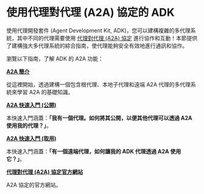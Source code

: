 # 使用代理對代理 (A2A) 協定的 ADK

使用代理開發套件 (Agent Development Kit, ADK)，您可以建構複雜的多代理系統，其中不同的代理需要使用 [代理對代理 (A2A) 協定](https://a2aprotocol.ai/) 進行協作和互動！本節提供了建構強大多代理系統的綜合指南，使代理能夠安全有效地進行通訊和協作。

瀏覽以下指南，了解 ADK 的 A2A 功能：

  **[A2A 簡介](a2a-intro.md)**

  從這裡開始，透過建構一個包含根代理、本地子代理和遠端 A2A 代理的多代理系統來學習 A2A 的基礎知識。

  **[A2A 快速入門 (公開)](a2a-quickstart-exposing.md)**

  本快速入門涵蓋：**「我有一個代理。如何將其公開，以便其他代理可以透過 A2A 使用我的代理？」**。

  **[A2A 快速入門 (取用)](a2a-quickstart-consuming.md)**

  本快速入門涵蓋：**「有一個遠端代理，如何讓我的 ADK 代理透過 A2A 使用它？」**。

  [**代理對代理 (A2A) 協定官方網站**](https://a2aprotocol.ai/)

  A2A 協定的官方網站。
  